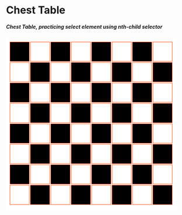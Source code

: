 # Chest Table

##### Chest Table,  practicing select element using nth-child selector

![](/img/chest.png)
